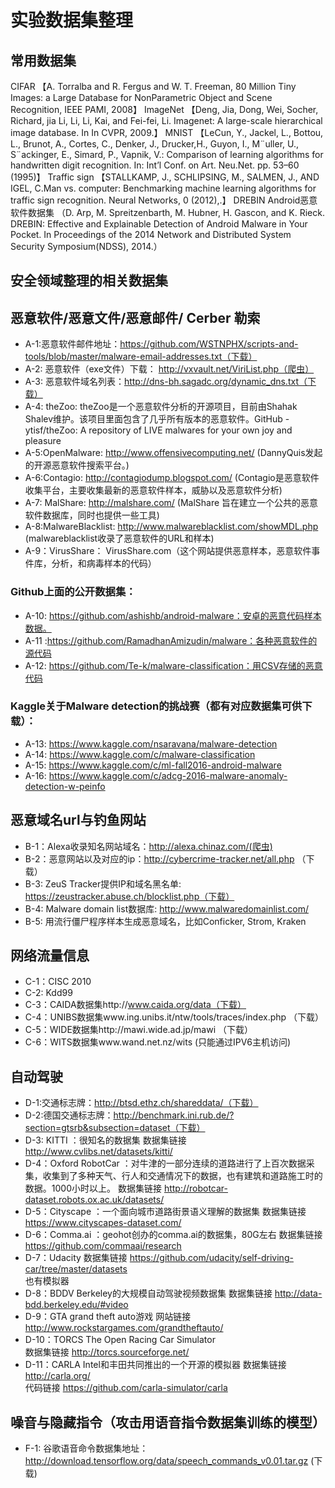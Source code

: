 # 实验数据集整理

## 常用数据集
CIFAR
【A. Torralba and R. Fergus and W. T. Freeman, 80 Million Tiny Images: a Large Database for NonParametric Object and Scene Recognition, IEEE PAMI, 2008】
ImageNet
【Deng, Jia, Dong, Wei, Socher, Richard, jia Li, Li, Li, Kai, and Fei-fei, Li. Imagenet: A large-scale hierarchical image database. In In CVPR, 2009.】
MNIST
【LeCun, Y., Jackel, L., Bottou, L., Brunot, A., Cortes, C., Denker, J., Drucker,H., Guyon, I., M¨uller, U., S¨ackinger, E., Simard, P., Vapnik, V.: Comparison of learning algorithms for handwritten digit recognition. In: Int’l Conf. on Art. Neu.Net. pp. 53–60 (1995)】
Traffic sign
【STALLKAMP, J., SCHLIPSING, M., SALMEN, J., AND IGEL, C.Man vs. computer: Benchmarking machine learning algorithms for traffic sign recognition. Neural Networks, 0 (2012),.】
DREBIN Android恶意软件数据集
（D. Arp, M. Spreitzenbarth, M. Hubner, H. Gascon, and K. Rieck. DREBIN: Effective and Explainable Detection of Android Malware in Your Pocket. In Proceedings of the 2014 Network and Distributed System Security Symposium(NDSS), 2014.）


## 安全领域整理的相关数据集

## 恶意软件/恶意文件/恶意邮件/ Cerber 勒索

 - A-1:恶意软件邮件地址：https://github.com/WSTNPHX/scripts-and-tools/blob/master/malware-email-addresses.txt（下载）
 - A-2: 恶意软件（exe文件）下载： http://vxvault.net/ViriList.php（爬虫）
 - A-3: 恶意软件域名列表：http://dns-bh.sagadc.org/dynamic_dns.txt（下载）
 - A-4: theZoo: theZoo是一个恶意软件分析的开源项目，目前由Shahak Shalev维护。该项目里面包含了几乎所有版本的恶意软件。GitHub - ytisf/theZoo: A repository of LIVE malwares for your own joy and pleasure
 - A-5:OpenMalware: http://www.offensivecomputing.net/ (DannyQuis发起的开源恶意软件搜索平台。)
 - A-6:Contagio: http://contagiodump.blogspot.com/ (Contagio是恶意软件收集平台，主要收集最新的恶意软件样本，威胁以及恶意软件分析)
 - A-7: MalShare: http://malshare.com/ (MalShare 旨在建立一个公共的恶意软件数据库，同时也提供一些工具)
 - A-8:MalwareBlacklist: http://www.malwareblacklist.com/showMDL.php (malwareblacklist收录了恶意软件的URL和样本)
 - A-9：VirusShare： VirusShare.com（这个网站提供恶意样本，恶意软件事件库，分析，和病毒样本的代码）
### Github上面的公开数据集：
 - A-10: https://github.com/ashishb/android-malware：安卓的恶意代码样本数据。
 - A-11 :https://github.com/RamadhanAmizudin/malware：各种恶意软件的源代码
 - A-12: https://github.com/Te-k/malware-classification：用CSV存储的恶意代码
### Kaggle关于Malware detection的挑战赛（都有对应数据集可供下载）：
 - A-13: https://www.kaggle.com/nsaravana/malware-detection 
 - A-14: https://www.kaggle.com/c/malware-classification
 - A-15: https://www.kaggle.com/c/ml-fall2016-android-malware
 - A-16: https://www.kaggle.com/c/adcg-2016-malware-anomaly-detection-w-peinfo

## 恶意域名url与钓鱼网站
 - B-1：Alexa收录知名网站域名：http://alexa.chinaz.com/(爬虫)
 - B-2：恶意网站以及对应的ip：http://cybercrime-tracker.net/all.php （下载）
 - B-3:  ZeuS Tracker提供IP和域名黑名单: https://zeustracker.abuse.ch/blocklist.php（下载）
 - B-4: Malware domain list数据库: http://www.malwaredomainlist.com/ 
 - B-5: 用流行僵尸程序样本生成恶意域名，比如Conficker, Strom, Kraken

## 网络流量信息
 - C-1：CISC 2010   
 - C-2:  Kdd99
 - C-3：CAIDA数据集http://www.caida.org/data（下载）
 - C-4：UNIBS数据集www.ing.unibs.it/ntw/tools/traces/index.php  （下载）
 - C-5：WIDE数据集http://mawi.wide.ad.jp/mawi （下载）
 - C-6：WITS数据集www.wand.net.nz/wits (只能通过IPV6主机访问) 

## 自动驾驶
 - D-1:交通标志牌：http://btsd.ethz.ch/shareddata/（下载）
 - D-2:德国交通标志牌：http://benchmark.ini.rub.de/?section=gtsrb&subsection=dataset（下载）
 - D-3: KITTI ：很知名的数据集 数据集链接 http://www.cvlibs.net/datasets/kitti/ 
 - D-4：Oxford RobotCar ：对牛津的一部分连续的道路进行了上百次数据采集，收集到了多种天气、行人和交通情况下的数据，也有建筑和道路施工时的数据。1000小时以上。 数据集链接 http://robotcar-dataset.robots.ox.ac.uk/datasets/ 
 - D-5：Cityscape ：一个面向城市道路街景语义理解的数据集 
数据集链接 https://www.cityscapes-dataset.com/ 
 - D-6：Comma.ai ：geohot创办的comma.ai的数据集，80G左右 
数据集链接 https://github.com/commaai/research 
 - D-7：Udacity 
数据集链接 https://github.com/udacity/self-driving-car/tree/master/datasets  
也有模拟器
 - D-8：BDDV 
Berkeley的大规模自动驾驶视频数据集 
数据集链接 http://data-bdd.berkeley.edu/#video 
 - D-9：GTA 
grand theft auto游戏 
网站链接 http://www.rockstargames.com/grandtheftauto/ 
 - D-10：TORCS 
The Open Racing Car Simulator  
数据集链接 http://torcs.sourceforge.net/ 
 - D-11：CARLA 
Intel和丰田共同推出的一个开源的模拟器 
数据集链接 http://carla.org/  
代码链接 https://github.com/carla-simulator/carla 

## 噪音与隐藏指令（攻击用语音指令数据集训练的模型）
 - F-1: 谷歌语音命令数据集地址：
http://download.tensorflow.org/data/speech_commands_v0.01.tar.gz (下载)
